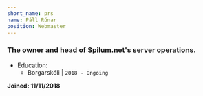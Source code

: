 ```yaml
---
short_name: prs
name: Páll Rúnar
position: Webmaster
---
```

### The owner and head of Spilum.net's server operations.

- Education:
  - Borgarskóli | `2018 - Ongoing`

**Joined: 11/11/2018**
